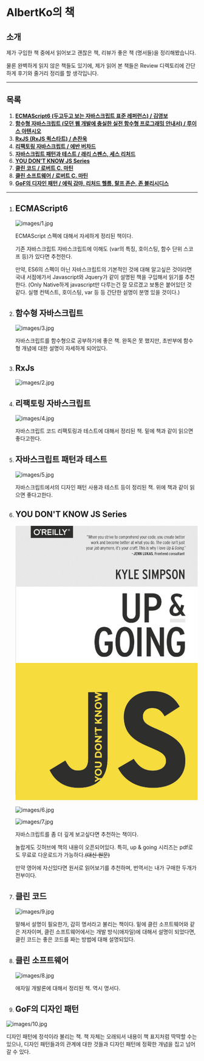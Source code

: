 # AlbertKo의 책

## 소개

제가 구입한 책 중에서 읽어보고 괜찮은 책, 리뷰가 좋은 책 (명서들)을 정리해봤습니다.

물론 완벽하게 읽지 않은 책들도 있기에, 제가 읽어 본 책들은 Review 디렉토리에 간단하게 후기와 줄거리 정리를 할 생각입니다.

------

## 목록

1. **[ECMAScript6 (두고두고 보는 자바스크립트 표준 레퍼런스) / 김영보](#1-ecmascript6)**
2. **[함수형 자바스크립트 (모던 웹 개발에 충실한 실전 함수형 프로그래밍 안내서) / 루이스 아텐시오](#2-함수형-자바스크립트)**
3. **[RxJS (RxJS 퀵스타트) / 손찬욱]( #3-rxjs)**
4. **[리팩토링 자바스크립트 / 에반 버차드](#4-리팩토링-자바스크립트)**
5. **[자바스크립트 패턴과 테스트 / 래리 스펜스, 세스 리처드](#5-자바스크립트-패턴과-테스트)**
6. **[YOU DON'T KNOW JS Series](#6-you-don't-know-js-series)**
7. **[클린 코드 / 로버트 C. 마틴](#7-클린-코드)**
8. **[클린 소프트웨어 / 로버트 C. 마틴](#8-클린-소프트웨어)**
9. **[GoF의 디자인 패턴 / 에릭 감마, 리처드 헬름, 랄프 존슨, 존 블리시디스](#9-gof의-디자인-패턴)**

------

1. ## ECMAScript6

   ![images/1.jpg](images/1.jpg)



   ECMAScript 스펙에 대해서 자세하게 정리된 책이다.



   기존 자바스크립트 자바스크립트에 이해도 (var의 특징, 호이스팅, 함수 단위 스코프 등)가 있다면 추천한다.

   만약, ES6의 스펙이 아닌 자바스크립트의 기본적인 것에 대해 알고싶은 것이라면 국내 서점에가서 Javascript와 Jquery가 같이 설명된 책을 구입해서 읽기를 추천한다. (Only Native하게 javascript만 다루는건 잘 모르겠고 보통은 붙어있던 것 같다. 실행 컨텍스트, 호이스팅, var 등 등 간단한 설명이 분명 있을 것이다.)

2. ## 함수형 자바스크립트



   ![images/3.jpg](images/3.jpg)



   자바스크립트를 함수형으로 공부하기에 좋은 책. 완독은 못 했지만, 초반부에 함수형 개념에 대한 설명이 자세하게 되어있다.

3. ## RxJs

   ![images/2.jpg](images/2.jpg)

4. ## 리팩토링 자바스크립트

   ![images/4.jpg](images/4.jpg)



   자바스크립트 코드 리팩토링과 테스트에 대해서 정리된 책. 밑에 책과 같이 읽으면 좋다고한다.

5. ## 자바스크립트 패턴과 테스트

   ![images/5.jpg](images/5.jpg)



   자바스크립트에서의 디자인 패턴 사용과 테스트 등이 정리된 책. 위에 책과 같이 읽으면 좋다고한다.

6. ## YOU DON'T KNOW JS Series

   ![images/11.jpg](images/11.jpg)

   ![images/6.jpg](images/6.jpg)

   ![images/7.jpg](images/7.jpg)

   [YOU DON'T KNOW JS Github]: https://github.com/getify/You-Dont-Know-JS



   자바스크립트를 좀 더 깊게 보고싶다면 추천하는 책이다.

   놀랍게도 깃허브에 책의 내용이 오픈되어있다. 특히, up & going 시리즈는 pdf로도 무료로 다운로드가 가능하다.~~(대신 원문)~~



   만약 영어에 자신있다면 원서로 읽어보기를 추천하며, 번역서는 내가 구매한 두개가 전부이다.

7. ## 클린 코드

   ![images/9.jpg](images/9.jpg)



   말해서 설명이 필요한가, 감히 명서라고 불리는 책이다. 밑에 클린 소프트웨어와 같은 저자이며, 클린 소프트웨어에서는 개발 방식(애자일)에 대해서 설명이 되었다면, 클린 코드는 좋은 코드를 짜는 방법에 대해 설명되있다.

8. ## 클린 소프트웨어

   ![images/8.jpg](images/8.jpg)



   애자일 개발론에 대해서 정리된 책. 역시 명서다.

9. ## GoF의 디자인 패턴

![images/10.jpg](images/10.jpg)



디자인 패턴에 정석이라 불리는 책. 책 자체는 오래되서 내용이  책 표지처럼 딱딱할 수는 있으나, 디자인 패턴들과의 관계에 대한 것들과 디자인 패턴에 정확한 개념을 집고 넘어갈 수 있다.